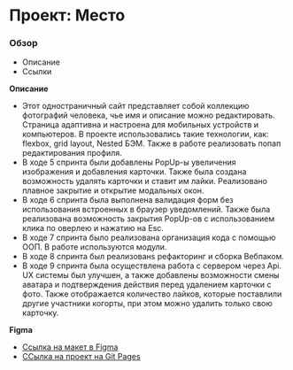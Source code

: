 # Проект: Место

### Обзор

* Описание
* Ссылки

**Описание**
* Этот одностраничный сайт представляет собой коллекцию фотографий человека, чье имя и описание можно редактировать. Страница адаптивна и настроена для мобильных устройств и компьютеров. В проекте использовались такие технологии, как: flexbox, grid layout, Nested БЭМ. Также в работе реализовать попап редактирования профиля.
* В ходе 5 спринта были добавлены PopUp-ы увеличения изображения и добавления карточки. Также была создана возможность удалять карточки и ставит им лайки. Реализовано плавное закрытие и открытие модальных окон.
* В ходе 6 спринта была выполнена валидация форм без использования встроенных в браузер уведомлений. Также была реализована возможность закрытия PopUp-ов с использованием клика по оверлею и нажатию на Esc.
* В ходе 7 спринта было реализована организация кода с помощью ООП. В работе используются модули.
* В ходе 8 спринта был реализованs рефакторинг и сборка Вебпаком.
* В ходе 9 спринта была осуществлена работа с сервером через Api. UX системы был улучшен, а также добавлены возможности смены аватара и подтверждения действия перед удалением карточки с фото. Также отображается количество лайков, которые поставлили другие участники когорты, при этом можно удалить только свою карточку.


**Figma**

* [Ссылка на макет в Figma](https://www.figma.com/file/2cn9N9jSkmxD84oJik7xL7/JavaScript.-Sprint-4?node-id=0%3A1)
* [ССылка на проект на Git Pages](https://nikapanika.github.io/mesto/)
